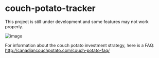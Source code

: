 # couch-potato-tracker
This project is still under development and some features may not work properly.


![image](https://user-images.githubusercontent.com/17584457/39907293-9dc1d28e-549c-11e8-878a-eb7cccca80dd.PNG)

For information about the couch potato investment strategy, here is a FAQ:
http://canadiancouchpotato.com/couch-potato-faq/
